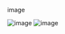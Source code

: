 image 

![image](https://github.com/RonwasHere/fetch_image_via_getx/assets/97945445/3c11fad6-f7ae-42c8-8d96-c879d90f143e) 
![image](https://github.com/RonwasHere/fetch_image_via_getx/assets/97945445/07b34af7-db25-4c60-99fa-6dad79cefbb6)
